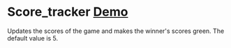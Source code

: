 # Score_tracker <a href="https://alexandranavruzova.github.io/Score_tracker/">Demo</a>

Updates the scores of the game and makes the winner's scores green. The default value is 5.
